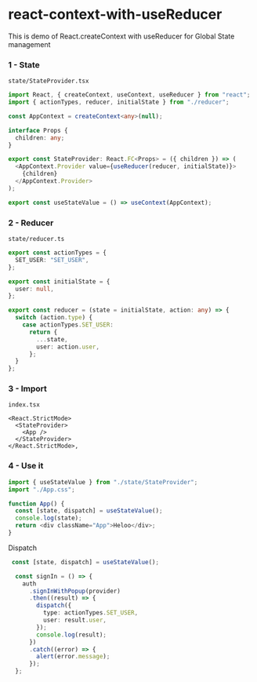 # react-context-with-useReducer
This is demo of React.createContext with useReducer for Global State management


### 1 - State
`state/StateProvider.tsx`

```ts
import React, { createContext, useContext, useReducer } from "react";
import { actionTypes, reducer, initialState } from "./reducer";

const AppContext = createContext<any>(null);

interface Props {
  children: any;
}

export const StateProvider: React.FC<Props> = ({ children }) => (
  <AppContext.Provider value={useReducer(reducer, initialState)}>
    {children}
  </AppContext.Provider>
);

export const useStateValue = () => useContext(AppContext);
```

### 2 - Reducer
`state/reducer.ts`

```ts
export const actionTypes = {
  SET_USER: "SET_USER",
};

export const initialState = {
  user: null,
};

export const reducer = (state = initialState, action: any) => {
  switch (action.type) {
    case actionTypes.SET_USER:
      return {
        ...state,
        user: action.user,
      };
  }
};

```

### 3 - Import
`index.tsx`

```tsx
<React.StrictMode>
  <StateProvider>
    <App />
  </StateProvider>
</React.StrictMode>,
```

### 4 - Use it
```ts
import { useStateValue } from "./state/StateProvider";
import "./App.css";

function App() {
  const [state, dispatch] = useStateValue();
  console.log(state);
  return <div className="App">Heloo</div>;
}

```

Dispatch

```ts
 const [state, dispatch] = useStateValue();

  const signIn = () => {
    auth
      .signInWithPopup(provider)
      .then((result) => {
        dispatch({
          type: actionTypes.SET_USER,
          user: result.user,
        });
        console.log(result);
      })
      .catch((error) => {
        alert(error.message);
      });
  };
```



